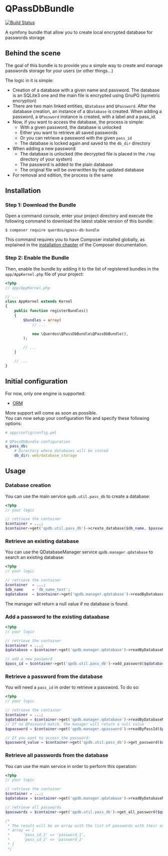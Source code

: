 # QPassDbBundle
[![Build Status](https://travis-ci.org/Querdos/QPassDbBundle.svg?branch=master)](https://travis-ci.org/Querdos/QPassDbBundle)  

A symfony bundle that allow you to create local encrypted database for passwords storage

## Behind the scene
The goal of this bundle is to provide you a simple way to create and manage passwords storage for your users (or other things...)

The logic in it is simple:
  * Creation of a database with a given name and password. The database is an SQLite3 one and the 
  main file is encrypted using GnuPG (symetric encryption)
  * There are two main linked entities, `QDatabase` and `QPassword`. After the database creation,
  an instance of a `QDatabase` is created. When adding a password, a `QPassword` instance is created, with a label and a pass_id.
  * Now, if you want to access the database, the process is simple:
    * With a given password, the database is unlocked
    * Either you want to retrieve all saved passwords
    * Or you can retrieve a password with the given `pass_id`
    * The database is locked again and saved to the `db_dir` directory
  * When adding a new password:
    * The database is unlocked (the decrypted file is placed in the `/tmp` directory of your system)
    * The password is added to the plain database
    * The original file will be overwritten by the updated database
  * For removal and edition, the process is the same

## Installation

### Step 1: Download the Bundle

Open a command console, enter your project directory and execute the
following command to download the latest stable version of this bundle:

```console
$ composer require querdos/qpass-db-bundle
```

This command requires you to have Composer installed globally, as explained
in the [installation chapter](https://getcomposer.org/doc/00-intro.md)
of the Composer documentation.

### Step 2: Enable the Bundle

Then, enable the bundle by adding it to the list of registered bundles
in the `app/AppKernel.php` file of your project:

```php
<?php
// app/AppKernel.php

// ...
class AppKernel extends Kernel
{
    public function registerBundles()
    {
        $bundles = array(
            // ...

            new \Querdos\QPassDbBundle\QPassDbBundle(),
        );

        // ...
    }

    // ...
}
```

## Initial configuration
For now, only one engine is supported:
  * [ORM](http://www.doctrine-project.org/projects/orm.html)
  
More support will come as soon as possible.  
You can now setup your configuration file and specify these following options:

```yaml
# app/config/config.yml

# QPassDbBundle configuration
q_pass_db:
    # Directory where databases will be stored
    db_dir: web/database_storage
```

## Usage
### Database creation
You can use the main service `qpdb.util.pass_db` to create a database:
```php
<?php
// your logic

// retrieve the container
$container = ...;
$container->get('qpdb.util.pass_db')->create_database($db_name, $password);
```

### Retrieve an existing database
You can use the QDatabaseManager service `qpdb.manager.qdatabase` to search an existing database:
```php
<?php
// your logic

// retrieve the container
$container  = ...;
$db_name    = 'db_name_test';
$qdatabase  = $container->get('qpdb.manager.qdatabase')->readByDatabaseName($db_name);
```

The manager will return a null value if no database is found.

### Add a password to the existing dataabase
```php
<?php
// your logic

// retrieve the container
$container = ...;
$qdatabase = $container->get('qpdb.manager.qdatabase')->readByDatabaseName($db_name);

// add a new password
$pass_id = $container->get('qpdb.util.pass_db')->add_password($qdatabase, $password, $pass_to_add, $label);
```

### Retrieve a password from the database
You will need a `pass_id` in order to retrieve a password. To do so:
```php
<?php
// your logic

// retrieve the container
$container = ...;
$qdatabase = $container->get('qpdb.manager.qdatabase')->readByDatabaseName($db_name);
// If no QPassword match, the manager will return a null value
$qpassword = $container->get('qpdb.manager.qpassword')->readByPassId($pass_id);

// If you want to access the password:
$password_value = $container->get('qpdb.util.pass_db')->get_password($qdatabase, $password, $qpassword);
```

### Retrieve all passwords from the database
You can use the main service in order to perform this operation:
```php
<?php
// your logic

// retrieve the container
$container = ...;
$qdatabase = $container->get('qpdb.manager.qdatabase')->readByDatabaseName($db_name);

// retrieve all passwords
$passwords = $container->get('qpdb.util.pass_db')->get_all_password($qdatabase, $password);

/*
 * The result will be an array with the list of passwords with their associated pass_id
 * array => [
 *      'pass_id_1' => 'password_1',
 *      'pass_id_2' => 'password_2'
 * ] 
 */
```